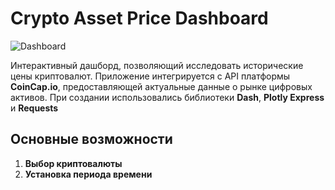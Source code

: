 # Crypto Asset Price Dashboard

![Dashboard](https://github.com/user-attachments/assets/8be9db23-64cb-491b-a924-1b6438c63f24)

Интерактивный дашборд, позволяющий исследовать исторические цены криптовалют. Приложение интегрируется с API платформы **CoinCap.io**, предоставляющей актуальные данные о рынке цифровых активов. При создании использовались библиотеки **Dash**, **Plotly Express** и **Requests**

## Основные возможности

1. **Выбор криптовалюты**
2. **Установка периода времени**

